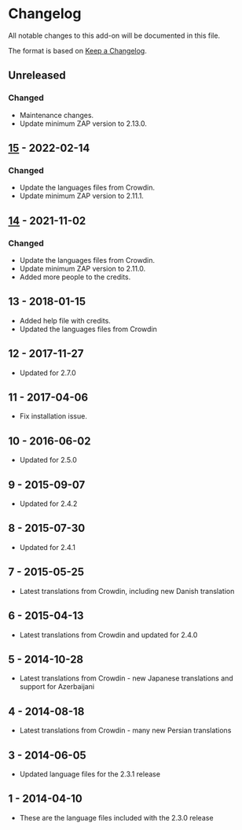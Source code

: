 # Changelog
All notable changes to this add-on will be documented in this file.

The format is based on [Keep a Changelog](https://keepachangelog.com/en/1.0.0/).

## Unreleased
### Changed
- Maintenance changes.
- Update minimum ZAP version to 2.13.0.

## [15] - 2022-02-14
### Changed
- Update the languages files from Crowdin.
- Update minimum ZAP version to 2.11.1.

## [14] - 2021-11-02
### Changed
- Update the languages files from Crowdin.
- Update minimum ZAP version to 2.11.0.
- Added more people to the credits.

## 13 - 2018-01-15

- Added help file with credits.
- Updated the languages files from Crowdin

## 12 - 2017-11-27

- Updated for 2.7.0

## 11 - 2017-04-06

- Fix installation issue.

## 10 - 2016-06-02

- Updated for 2.5.0

## 9 - 2015-09-07

- Updated for 2.4.2

## 8 - 2015-07-30

- Updated for 2.4.1

## 7 - 2015-05-25

- Latest translations from Crowdin, including new Danish translation

## 6 - 2015-04-13

- Latest translations from Crowdin and updated for 2.4.0

## 5 - 2014-10-28

- Latest translations from Crowdin - new Japanese translations and support for Azerbaijani

## 4 - 2014-08-18

- Latest translations from Crowdin - many new Persian translations

## 3 - 2014-06-05

- Updated language files for the 2.3.1 release

## 1 - 2014-04-10

- These are the language files included with the 2.3.0 release

[15]: https://github.com/zaproxy/zap-extensions/releases/coreLang-v15
[14]: https://github.com/zaproxy/zap-extensions/releases/coreLang-v14
